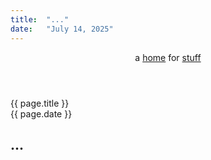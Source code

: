 ```yaml
---
title:  "..."
date:   "July 14, 2025"
---
```


<header>
a <a href="{{ site.url }}">home</a> for <a href="{{ site.github.url }}">stuff</a>  
</header>

<span class="title">{{ page.title }}</span>  
<span class="date">{{ page.date }}</span>

## ...
